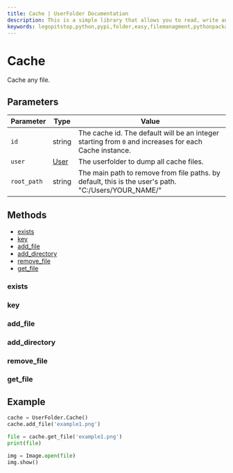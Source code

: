 ```yaml
---
title: Cache | UserFolder Documentation
description: This is a simple library that allows you to read, write and create files within your own folder inside the user folder `C:/User/USER/.python/PACKAGE_ID`
keywords: legopitstop,python,pypi,folder,easy,filemanagment,pythonpackage,userfolder
---
```


# Cache

Cache any file.

## Parameters

| Parameter   | Type                     | Value                                                                                                 |
| ----------- | ------------------------ | ----------------------------------------------------------------------------------------------------- |
| `id`        | string                   | The cache id. The default will be an integer starting from `0` and increases for each Cache instance. |
| `user`      | [User](/userfolder/User) | The userfolder to dump all cache files.                                                               |
| `root_path` | string                   | The main path to remove from file paths. by default, this is the user's path. "C:/Users/YOUR_NAME/"   |

## Methods

- [exists](#exists)
- [key](#key)
- [add_file](#add_file)
- [add_directory](#add_directory)
- [remove_file](#remove_file)
- [get_file](#get_file)

### exists

### key

### add_file

### add_directory

### remove_file

### get_file

## Example

```py
cache = UserFolder.Cache()
cache.add_file('example1.png')

file = cache.get_file('example1.png')
print(file)

img = Image.open(file)
img.show()
```
